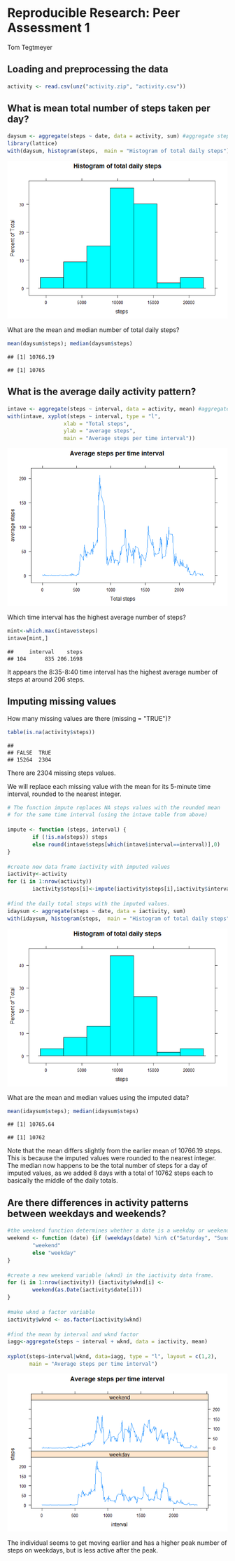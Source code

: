 # Reproducible Research: Peer Assessment 1
Tom Tegtmeyer  


## Loading and preprocessing the data

```r
activity <- read.csv(unz("activity.zip", "activity.csv"))
```

## What is mean total number of steps taken per day?


```r
daysum <- aggregate(steps ~ date, data = activity, sum) #aggregate steps by date
library(lattice)
with(daysum, histogram(steps,  main = "Histogram of total daily steps"))
```

![](PA1_template_files/figure-html/unnamed-chunk-2-1.png)

What are the mean and median number of total daily steps?

```r
mean(daysum$steps); median(daysum$steps)
```

```
## [1] 10766.19
```

```
## [1] 10765
```

## What is the average daily activity pattern?

```r
intave <- aggregate(steps ~ interval, data = activity, mean) #aggregate steps by interval
with(intave, xyplot(steps ~ interval, type = "l", 
                  xlab = "Total steps", 
                  ylab = "average steps", 
                  main = "Average steps per time interval"))
```

![](PA1_template_files/figure-html/unnamed-chunk-4-1.png)

Which time interval has the highest average number of steps? 


```r
mint<-which.max(intave$steps)
intave[mint,]
```

```
##     interval    steps
## 104      835 206.1698
```
It appears the 8:35-8:40 time interval has the highest average number of steps at around 206 steps.

## Imputing missing values
How many missing values are there (missing = "TRUE")?

```r
table(is.na(activity$steps))
```

```
## 
## FALSE  TRUE 
## 15264  2304
```

There are 2304 missing steps values.

We will replace each missing value with the mean for its 5-minute time interval, rounded to the nearest integer.


```r
# The function impute replaces NA steps values with the rounded mean
# for the same time interval (using the intave table from above)

impute <- function (steps, interval) {
        if (!is.na(steps)) steps 
        else round(intave$steps[which(intave$interval==interval)],0)
}

#create new data frame iactivity with imputed values
iactivity<-activity
for (i in 1:nrow(activity)) 
        iactivity$steps[i]<-impute(iactivity$steps[i],iactivity$interval[i])

#find the daily total steps with the imputed values.
idaysum <- aggregate(steps ~ date, data = iactivity, sum)
with(idaysum, histogram(steps,  main = "Histogram of total daily steps"))
```

![](PA1_template_files/figure-html/unnamed-chunk-7-1.png)

What are the mean and median values using the imputed data?


```r
mean(idaysum$steps); median(idaysum$steps)
```

```
## [1] 10765.64
```

```
## [1] 10762
```

Note that the mean differs slightly from the earlier mean of 10766.19 steps. This is because the imputed values were rounded to the nearest integer. The median now happens to be the total number of steps for a day of imputed values, as we added 8 days with a total of 10762 steps each to basically the middle of the daily totals.

## Are there differences in activity patterns between weekdays and weekends?

```r
#the weekend function determines whether a date is a weekday or weekend.
weekend <- function (date) {if (weekdays(date) %in% c("Saturday", "Sunday"))
        "weekend"
        else "weekday"
}

#create a new weekend variable (wknd) in the iactivity data frame.
for (i in 1:nrow(iactivity)) {iactivity$wknd[i] <-
        weekend(as.Date(iactivity$date[i]))
}

#make wknd a factor variable 
iactivity$wknd <- as.factor(iactivity$wknd)

#find the mean by interval and wknd factor
iagg<-aggregate(steps ~ interval + wknd, data = iactivity, mean)

xyplot(steps~interval|wknd, data=iagg, type = "l", layout = c(1,2),
       main = "Average steps per time interval")
```

![](PA1_template_files/figure-html/unnamed-chunk-9-1.png)

The individual seems to get moving earlier and has a higher peak number of steps on weekdays, but is less active after the peak.
